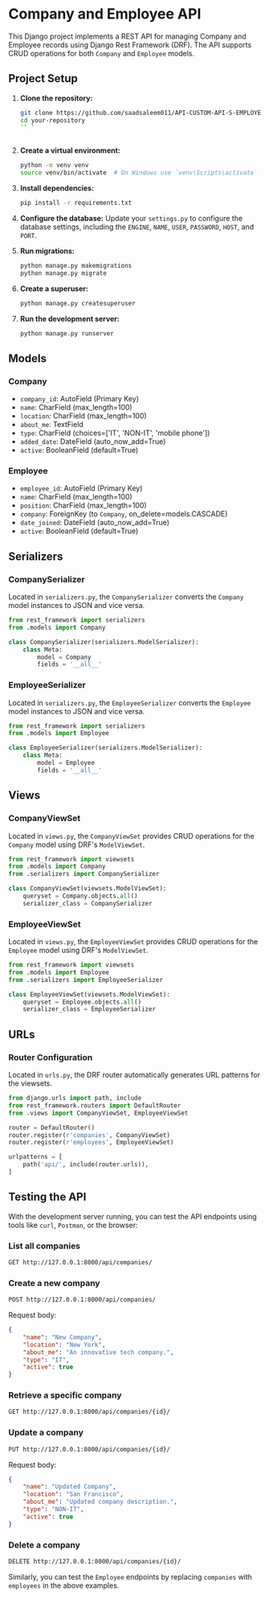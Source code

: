 

# Company and Employee API

This Django project implements a REST API for managing Company and Employee records using Django Rest Framework (DRF). The API supports CRUD operations for both `Company` and `Employee` models.

## Project Setup

1. **Clone the repository:**
   ```bash
   git clone https://github.com/saadsaleem011/API-CUSTOM-API-S-EMPLOYEE-COMPANY
   cd your-repository
   `` ` 
 
2. **Create a virtual environment:**
   ```bash
   python -m venv venv
   source venv/bin/activate  # On Windows use `venv\Scripts\activate`
   ```
 
3. **Install dependencies:**
   ```bash
   pip install -r requirements.txt
   ```

4. **Configure the database:**
   Update your `settings.py` to configure the database settings, including the `ENGINE`, `NAME`, `USER`, `PASSWORD`, `HOST`, and `PORT`.

5. **Run migrations:**
   ```bash
   python manage.py makemigrations
   python manage.py migrate
   ```

6. **Create a superuser:**
   ```bash
   python manage.py createsuperuser
   ```

7. **Run the development server:**
   ```bash
   python manage.py runserver
   ```

## Models

### Company
- `company_id`: AutoField (Primary Key)
- `name`: CharField (max_length=100)
- `location`: CharField (max_length=100)
- `about_me`: TextField
- `type`: CharField (choices=['IT', 'NON-IT', 'mobile phone'])
- `added_date`: DateField (auto_now_add=True)
- `active`: BooleanField (default=True)

### Employee
- `employee_id`: AutoField (Primary Key)
- `name`: CharField (max_length=100)
- `position`: CharField (max_length=100)
- `company`: ForeignKey (to `Company`, on_delete=models.CASCADE)
- `date_joined`: DateField (auto_now_add=True)
- `active`: BooleanField (default=True)

## Serializers

### CompanySerializer
Located in `serializers.py`, the `CompanySerializer` converts the `Company` model instances to JSON and vice versa.

```python
from rest_framework import serializers
from .models import Company

class CompanySerializer(serializers.ModelSerializer):
    class Meta:
        model = Company
        fields = '__all__'
```

### EmployeeSerializer
Located in `serializers.py`, the `EmployeeSerializer` converts the `Employee` model instances to JSON and vice versa.

```python
from rest_framework import serializers
from .models import Employee

class EmployeeSerializer(serializers.ModelSerializer):
    class Meta:
        model = Employee
        fields = '__all__'
```

## Views

### CompanyViewSet
Located in `views.py`, the `CompanyViewSet` provides CRUD operations for the `Company` model using DRF's `ModelViewSet`.

```python
from rest_framework import viewsets
from .models import Company
from .serializers import CompanySerializer

class CompanyViewSet(viewsets.ModelViewSet):
    queryset = Company.objects.all()
    serializer_class = CompanySerializer
```

### EmployeeViewSet
Located in `views.py`, the `EmployeeViewSet` provides CRUD operations for the `Employee` model using DRF's `ModelViewSet`.

```python
from rest_framework import viewsets
from .models import Employee
from .serializers import EmployeeSerializer

class EmployeeViewSet(viewsets.ModelViewSet):
    queryset = Employee.objects.all()
    serializer_class = EmployeeSerializer
```

## URLs

### Router Configuration
Located in `urls.py`, the DRF router automatically generates URL patterns for the viewsets.

```python
from django.urls import path, include
from rest_framework.routers import DefaultRouter
from .views import CompanyViewSet, EmployeeViewSet

router = DefaultRouter()
router.register(r'companies', CompanyViewSet)
router.register(r'employees', EmployeeViewSet)

urlpatterns = [
    path('api/', include(router.urls)),
]
```

## Testing the API

With the development server running, you can test the API endpoints using tools like `curl`, `Postman`, or the browser:

### List all companies
```bash
GET http://127.0.0.1:8000/api/companies/
```

### Create a new company
```bash
POST http://127.0.0.1:8000/api/companies/
```
Request body:
```json
{
    "name": "New Company",
    "location": "New York",
    "about_me": "An innovative tech company.",
    "type": "IT",
    "active": true
}
```

### Retrieve a specific company
```bash
GET http://127.0.0.1:8000/api/companies/{id}/
```

### Update a company
```bash
PUT http://127.0.0.1:8000/api/companies/{id}/
```
Request body:
```json
{
    "name": "Updated Company",
    "location": "San Francisco",
    "about_me": "Updated company description.",
    "type": "NON-IT",
    "active": true
}
```

### Delete a company
```bash
DELETE http://127.0.0.1:8000/api/companies/{id}/
```

Similarly, you can test the `Employee` endpoints by replacing `companies` with `employees` in the above examples.

